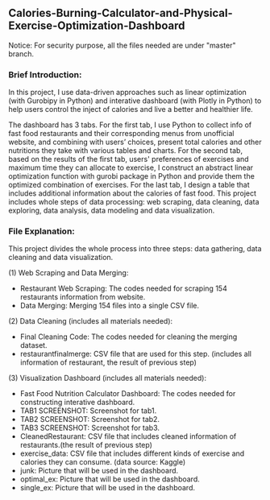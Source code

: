 ## Calories-Burning-Calculator-and-Physical-Exercise-Optimization-Dashboard
Notice: For security purpose, all the files needed are under "master" branch.


### Brief Introduction:

In this project, I use data-driven approaches such as linear optimization (with Gurobipy in Python) and interative dashboard (with Plotly in Python) to help users control the inject of calories and live a better and healthier life. 

The dashboard has 3 tabs. For the first tab, I use Python to collect info of fast food restaurants and their corresponding menus from unofficial website, and combining with users’ choices, present total calories and other nutritions they take with various tables and charts. For the second tab, based on the results of the first tab, users' preferences of exercises and maximum time they can allocate to exercise, I construct an abstract linear optimization function with gurobi package in Python and provide them the optimized combination of exercises. For the last tab, I design a table that includes additional information about the calories of fast food. This project includes whole steps of data processing: web scraping, data cleaning, data exploring, data analysis, data modeling and data visualization.



### File Explanation:

This project divides the whole process into three steps: data gathering, data cleaning and data visualization.

(1) Web Scraping and Data Merging:
- Restaurant Web Scraping: The codes needed for scraping 154 restaurants information from website.
- Data Merging: Merging 154 files into a single CSV file.

(2) Data Cleaning (includes all materials needed):
- Final Cleaning Code: The codes needed for cleaning the merging dataset.
- restaurantfinalmerge: CSV file that are used for this step. (includes all information of restaurant, the result of previous step)

(3) Visualization Dashboard (includes all materials needed):
- Fast Food Nutrition Calculator Dashboard: The codes needed for constructing interative dashboard.
- TAB1 SCREENSHOT: Screenshot for tab1.
- TAB2 SCREENSHOT: Screenshot for tab2.
- TAB3 SCREENSHOT: Screenshot for tab3.
- CleanedRestaurant: CSV file that includes cleaned information of restaurants.(the result of previous step)
- exercise_data: CSV file that includes different kinds of exercise and calories they can consume. (data source: Kaggle)
- junk: Picture that will be used in the dashboard.
- optimal_ex: Picture that will be used in the dashboard.
- single_ex: Picture that will be used in the dashboard.
